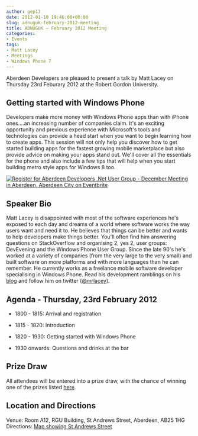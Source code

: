 ```yaml
---
author: gep13
date: 2012-01-10 19:46:00+00:00
slug: adnuguk-february-2012-meeting
title: ADNUGUK – February 2012 Meeting
categories:
- Events
tags:
- Matt Lacey
- Meetings
- Windows Phone 7
---
```


Aberdeen Developers are pleased to present a talk by Matt Lacey on Thursday 23rd Feburary 2012 at the Robert Gordon University.



## Getting started with Windows Phone



Developers make more money with Windows Phone apps than with iPhone ones....an increasing number of companies claim. It's an exciting opportunity and previous experience with Microsoft's tools and technologies can provide a head start when you want to begin learning how to create apps. This session will not only help you discover how to get started building apps for the fastest growing mobile marketplace but also provide advice on making your apps stand out. We'll cover all the essentials for the phone and also include a few tips that will help when you start building metro style apps for Windows 8 too.



[![Register for Aberdeen Developers .Net User Group - December Meeting in Aberdeen, Aberdeen City  on Eventbrite](http://www.eventbrite.com/registerbutton?eid=2581657808)](http://adnuguk-feb2012.eventbrite.com?ref=ebtn)





## Speaker Bio



Matt Lacey is disappointed with most of the software experiences he's exposed to each day and dreams of a world where software works the way users want and need it to. He believes that things can be better and wants to help developers make things better. You'll often find him answering questions on StackOverflow and organising 2, yes 2, user groups: DevEvening and the Windows Phone User Group. Since the late 90's he's worked at a variety of companies (from the very large to the very small) and built software on more platforms and with more languages than he can remember. He currently works as a freelance mobile software developer specialising in Windows Phone. Read his development ramblings on his [blog](http://blog.mrlacey.co.uk/) and follow him on twitter ([@mrlacey](https://twitter.com/#!/mrlacey)).



## Agenda - Thursday, 23rd February 2012




  * 1800 - 1815: Arrival and registration

  * 1815 - 1820: Introduction

  * 1820 - 1930: Getting started with Windows Phone

  * 1930 onwards: Questions and drinks at the bar


## Prize Draw



All attendees will be entered into a prize draw, with the chance of winning one of the prizes listed [here](http://www.gep13.co.uk/blog/?p=107).



## Location and Directions



Venue: Room A12, RGU Building, St Andrews Street, Aberdeen, AB25 1HG Directions: [Map showing St Andrews Street](http://www.bing.com/maps/?v=2&cp=57.149542434132776~-2.102723645985436&lvl=17&dir=0&sty=c&eo=1&form=LMLTCC)
